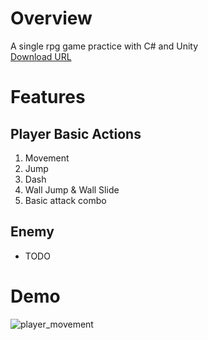 # Overview
A single rpg game practice with C# and Unity  
[Download URL](https://drive.google.com/file/d/1l-rUzoV7TRU77lfYyIErkRUf8UXhAyuD/view?usp=drive_link)

# Features
## Player Basic Actions
1. Movement
2. Jump
3. Dash
4. Wall Jump & Wall Slide
5. Basic attack combo

## Enemy
- TODO

# Demo
![player_movement](https://github.com/user-attachments/assets/5c29e205-1d6e-4fea-8196-87f294af2ab2)
